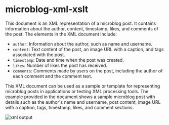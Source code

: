 # microblog-xml-xslt
This document is an XML representation of a microblog post. It contains information about the author, content, timestamp, likes, and comments of the post. The elements in the XML document include:

- `author`: Information about the author, such as name and username.
- `content`: Text content of the post, an image URL with a caption, and tags associated with the post.
- `timestamp`: Date and time when the post was created.
- `likes`: Number of likes the post has received.
- `comments`: Comments made by users on the post, including the author of each comment and the comment text.

This XML document can be used as a sample or template for representing microblog posts in applications or testing XML processing tools. The example provided in the document shows a sample microblog post with details such as the author's name and username, post content, image URL with a caption, tags, timestamp, likes, and comment sections.

![xml output](https://github.com/BENJAMI-N/microblog-xml-xslt/assets/150704581/d1ae6fcc-766c-448b-82cf-8e6465663edc)
